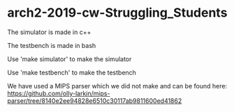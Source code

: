 # arch2-2019-cw-Struggling_Students

The simulator is made in c++

The testbench is made in bash

Use 'make simulator' to make the simulator

Use 'make testbench' to make the testbench

We have used a MIPS parser which we did not make and can be found here: https://github.com/olly-larkin/mips-parser/tree/8140e2ee94828e6510c30117ab9811600ed41862
